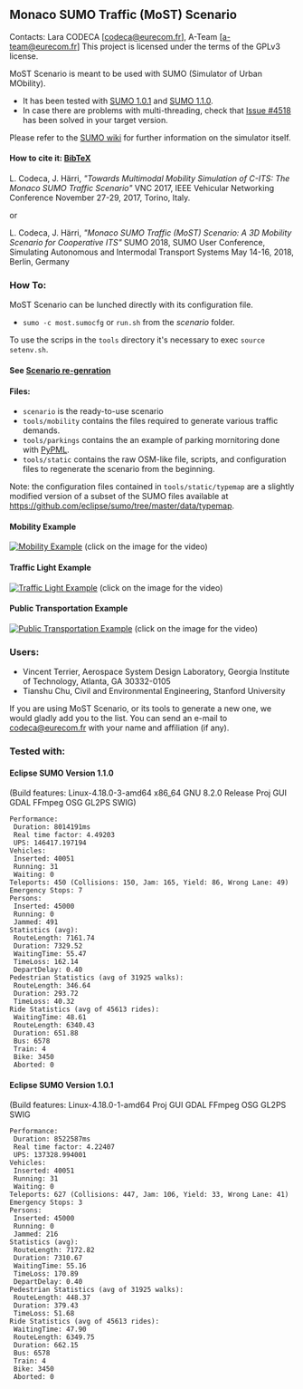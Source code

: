 ## Monaco SUMO Traffic (MoST) Scenario

Contacts: Lara CODECA [codeca@eurecom.fr], A-Team [a-team@eurecom.fr]
This project is licensed under the terms of the GPLv3 license.

MoST Scenario is meant to be used with SUMO (Simulator of Urban MObility).
* It has been tested with [SUMO 1.0.1](https://github.com/eclipse/sumo/tree/v1_0_1) and [SUMO 1.1.0](https://github.com/eclipse/sumo/tree/v1_1_0).
* In case there are problems with multi-threading, check that [Issue #4518](https://github.com/eclipse/sumo/issues/4518) has been solved in your target version.

Please refer to the [SUMO wiki](http://sumo.dlr.de/wiki/Simulation_of_Urban_MObility_-_Wiki) for further information on the simulator itself.

#### How to cite it: [BibTeX](https://github.com/lcodeca/MoSTScenario/blob/master/cite.bib)
L. Codeca, J. Härri,
*"Towards Multimodal Mobility Simulation of C-ITS: The Monaco SUMO Traffic Scenario"*
VNC 2017, IEEE Vehicular Networking Conference
November 27-29, 2017, Torino, Italy.

or

L. Codeca, J. Härri,
*"Monaco SUMO Traffic (MoST) Scenario: A 3D Mobility Scenario for Cooperative ITS"*
SUMO 2018, SUMO User Conference, Simulating Autonomous and Intermodal Transport Systems
May 14-16, 2018, Berlin, Germany

### How To:
MoST Scenario can be lunched directly with its configuration file.
* `sumo -c most.sumocfg` or `run.sh` from the _scenario_ folder.

To use the scrips in the `tools` directory it's necessary to exec `source setenv.sh`.
#### See [Scenario re-genration](https://github.com/lcodeca/MoSTScenario/wiki/How-to-rebuild-the-scenario.)

#### Files:
* `scenario` is the ready-to-use scenario
* `tools/mobility` contains the files required to generate various traffic demands.
* `tools/parkings` contains the an example of parking mornitoring done with [PyPML](https://github.com/lcodeca/PyPML).
* `tools/static` contains the raw OSM-like file, scripts, and configuration files to regenerate the scenario from the beginning.

Note: the configuration files contained in `tools/static/typemap` are a slightly modified version of a subset of the SUMO files available at https://github.com/eclipse/sumo/tree/master/data/typemap.

#### Mobility Example
[![Mobility Example](https://img.youtube.com/vi/nFVhodnJKws/0.jpg)](https://www.youtube.com/watch?v=nFVhodnJKws)
(click on the image for the video)

#### Traffic Light Example
[![Traffic Light Example](https://img.youtube.com/vi/Wwp_riSsLAs/0.jpg)](https://www.youtube.com/watch?v=Wwp_riSsLAs)
(click on the image for the video)

#### Public Transportation Example
[![Public Transportation Example](https://img.youtube.com/vi/r7iE3LRiSNA/0.jpg)](https://www.youtube.com/watch?v=r7iE3LRiSNA)
(click on the image for the video)

### Users:
* Vincent Terrier, Aerospace System Design Laboratory, Georgia Institute of Technology, Atlanta, GA 30332-0105
* Tianshu Chu, Civil and Environmental Engineering, Stanford University

If you are using MoST Scenario, or its tools to generate a new one, we would gladly add you to the list.
You can send an e-mail to codeca@eurecom.fr with your name and affiliation (if any).

### Tested with:

#### Eclipse SUMO Version 1.1.0
(Build features: Linux-4.18.0-3-amd64 x86_64 GNU 8.2.0 Release Proj GUI GDAL FFmpeg OSG GL2PS SWIG)

```
Performance:
 Duration: 8014191ms
 Real time factor: 4.49203
 UPS: 146417.197194
Vehicles:
 Inserted: 40051
 Running: 31
 Waiting: 0
Teleports: 450 (Collisions: 150, Jam: 165, Yield: 86, Wrong Lane: 49)
Emergency Stops: 7
Persons:
 Inserted: 45000
 Running: 0
 Jammed: 491
Statistics (avg):
 RouteLength: 7161.74
 Duration: 7329.52
 WaitingTime: 55.47
 TimeLoss: 162.14
 DepartDelay: 0.40
Pedestrian Statistics (avg of 31925 walks):
 RouteLength: 346.64
 Duration: 293.72
 TimeLoss: 40.32
Ride Statistics (avg of 45613 rides):
 WaitingTime: 48.61
 RouteLength: 6340.43
 Duration: 651.88
 Bus: 6578
 Train: 4
 Bike: 3450
 Aborted: 0
 ```

 #### Eclipse SUMO Version 1.0.1
(Build features: Linux-4.18.0-1-amd64 Proj GUI GDAL FFmpeg OSG GL2PS SWIG

```
Performance:
 Duration: 8522587ms
 Real time factor: 4.22407
 UPS: 137328.994001
Vehicles:
 Inserted: 40051
 Running: 31
 Waiting: 0
Teleports: 627 (Collisions: 447, Jam: 106, Yield: 33, Wrong Lane: 41)
Emergency Stops: 3
Persons:
 Inserted: 45000
 Running: 0
 Jammed: 216
Statistics (avg):
 RouteLength: 7172.82
 Duration: 7310.67
 WaitingTime: 55.16
 TimeLoss: 170.89
 DepartDelay: 0.40
Pedestrian Statistics (avg of 31925 walks):
 RouteLength: 448.37
 Duration: 379.43
 TimeLoss: 51.68
Ride Statistics (avg of 45613 rides):
 WaitingTime: 47.90
 RouteLength: 6349.75
 Duration: 662.15
 Bus: 6578
 Train: 4
 Bike: 3450
 Aborted: 0
 ```